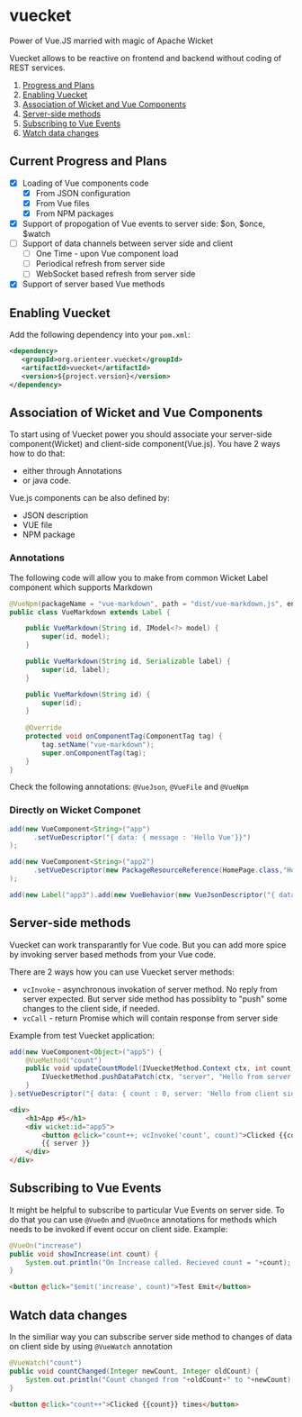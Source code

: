 # vuecket
Power of Vue.JS married with magic of Apache Wicket

Vuecket allows to be reactive on frontend and backend without coding of REST services.

1. [Progress and Plans](#current-progress-and-plans)
2. [Enabling Vuecket](#enabling-vuecket)
3. [Association of Wicket and Vue Components](#association-of-wicket-and-vue-components)
4. [Server-side methods](#server-side-methods)
5. [Subscribing to Vue Events](#subscribing-to-vue-events)
6. [Watch data changes](#watch-data-changes)

## Current Progress and Plans

- [X] Loading of Vue components code
   - [X] From JSON configuration
   - [X] From Vue files
   - [X] From NPM packages
- [X] Support of propogation of Vue events to server side: $on, $once, $watch
- [ ] Support of data channels between server side and client
   - [ ] One Time - upon Vue component load
   - [ ] Periodical refresh from server side
   - [ ] WebSocket based refresh from server side
- [X] Support of server based Vue methods

## Enabling Vuecket

Add the following dependency into your `pom.xml`:

```xml
<dependency>
   <groupId>org.orienteer.vuecket</groupId>
   <artifactId>vuecket</artifactId>
   <version>${project.version}</version>
</dependency>
```

## Association of Wicket and Vue Components

To start using of Vuecket power you should associate your server-side component(Wicket) and client-side component(Vue.js).
You have 2 ways how to do that: 
* either through Annotations 
* or java code.

Vue.js components can be also defined by:
* JSON description
* VUE file
* NPM package

### Annotations

The following code will allow you to make from common Wicket Label component which supports Markdown
```java
@VueNpm(packageName = "vue-markdown", path = "dist/vue-markdown.js", enablement = "Vue.use(VueMarkdown)")
public class VueMarkdown extends Label {

	public VueMarkdown(String id, IModel<?> model) {
		super(id, model);
	}

	public VueMarkdown(String id, Serializable label) {
		super(id, label);
	}

	public VueMarkdown(String id) {
		super(id);
	}
	
	@Override
	protected void onComponentTag(ComponentTag tag) {
		tag.setName("vue-markdown");
		super.onComponentTag(tag);
	}
}
```

Check the following annotations: `@VueJson`, `@VueFile` and `@VueNpm`

### Directly on Wicket Componet
```java
add(new VueComponent<String>("app")
      .setVueDescriptor("{ data: { message : 'Hello Vue'}}")
);

add(new VueComponent<String>("app2")
      .setVueDescriptor(new PackageResourceReference(HomePage.class,"HomePage.app2.vue"))
);

add(new Label("app3").add(new VueBehavior(new VueJsonDescriptor("{ data: { message : 'Hello Vue'}}"))));
```

## Server-side methods

Vuecket can work transparantly for Vue code. But you can add more spice by invoking server based methods from your Vue code.

There are 2 ways how you can use Vuecket server methods:

* `vcInvoke` - asynchronous invokation of server method. No reply from server expected. But server side method has possiblity to "push" some changes to the client side, if needed.
* `vcCall` - return Promise which will contain response from server side 

Example from test Vuecket application:

```java
add(new VueComponent<Object>("app5") {
	@VueMethod("count")
	public void updateCountModel(IVuecketMethod.Context ctx, int count) {
		IVuecketMethod.pushDataPatch(ctx, "server", "Hello from server #"+count);
	}
}.setVueDescriptor("{ data: { count : 0, server: 'Hello from client side' }}"));
```

```html
<div>
	<h1>App #5</h1>
	<div wicket:id="app5">
		<button @click="count++; vcInvoke('count', count)">Clicked {{count}} times</button>
		{{ server }}
	</div>
</div>
```

## Subscribing to Vue Events

It might be helpful to subscribe to particular Vue Events on server side. To do that you can use `@VueOn` and `@VueOnce` annotations for methods which needs to be invoked if event occur on client side. Example:

```java
@VueOn("increase")
public void showIncrease(int count) {
	System.out.println("On Increase called. Recieved count = "+count);
}
```

```html
<button @click="$emit('increase', count)">Test Emit</button>
```

## Watch data changes

In the similiar way you can subscribe server side method to changes of data on client side by using `@VueWatch` annotation

```java
@VueWatch("count")
public void countChanged(Integer newCount, Integer oldCount) {
	System.out.println("Count changed from "+oldCount+" to "+newCount);
}
```
```html
<button @click="count++">Clicked {{count}} times</button>
```
